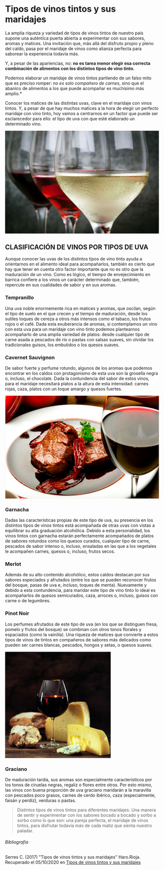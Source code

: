 # Tipos de vinos tintos y sus maridajes

La amplia riqueza y variedad de tipos de vinos tintos de nuestro país supone una auténtica puerta abierta a experimentar con sus sabores, aromas y matices. Una invitación que, más allá del disfruto propio y pleno del caldo, pasa por el maridaje de vinos como alianza perfecta para saborear la experiencia todavía más.

Y, a pesar de las apariencias, no: **no es tarea menor elegir esa correcta combinación de alimentos con los distintos tipos de vino tinto.**

Podemos elaborar un maridaje de vinos tintos partiendo de un falso mito que es preciso romper: *no es solo compañero de carnes*, sino que el abanico de alimentos a los que puede acompañar es muchísimo más amplio.*

Conocer los matices de las distintas uvas, clave en el maridaje con vinos tintos. Y, a pesar de que hay muchos matices a la hora de elegir un perfecto maridaje con vino tinto, hoy vamos a centrarnos en un factor que puede ser esclarecedor para ello: el tipo de uva con que esté elaborado un determinado vino.

<img src="vinos.jpg">

## CLASIFICACIÓN DE VINOS POR TIPOS DE UVA
Aunque conocer las uvas de los distintos tipos de vino tinto ayuda a orientarnos en el alimento ideal para acompañarlos, también es cierto que hay que tener en cuenta otro factor importante que no es otro que la maduración de un vino. Como es lógico, el tiempo de envejecimiento en barrica confiere a los vinos un carácter determinado que, también, repercute en sus cualidades de sabor y en sus aromas.

### Tempranillo
Una uva noble enormemente rica en matices y aromas, que oscilan, según el tipo de suelo en el que crecen y el tiempo de maduración, desde los sutiles toques de cereza a otros más intensos como el tabaco, los frutos rojos o el café. Dada esta exuberancia de aromas, si contemplamos un vino con esta uva para un maridaje con vino tinto podemos plantearnos acompañarlo de una amplia variedad de platos: desde cualquier tipo de carne asada a pescados de río o pastas con salsas suaves, sin olvidar los tradicionales guisos, los embutidos o los quesos suaves.

### Cavernet Sauvignon
De sabor fuerte y perfume rotundo, algunos de los aromas que podemos encontrar en los caldos con protagonismo de esta uva son la grosella negra o, incluso, el chocolate. Dada la contundencia del sabor de estos vinos, para el maridaje necesitará platos a la altura de esta intensidad: carnes rojas, caza, platos con un toque amargo y quesos fuertes.

<img src = "Maridaje de carnes y vinos.png">

### Garnacha
Dadas las características propias de este tipo de uva, su presencia en los distintos tipos de vinos tintos está acompañada de otras uvas con vistas a equilibrar su alta graduación alcohólica. Debido a esta personalidad, los vinos tintos con garnacha estarán perfectamente acompañados de platos de sabores rotundos como los quesos curados, cualquier tipo de carne, pescados de sabor intenso o, incluso, ensaladas en las que a los vegetales le acompañen carnes, quesos o, incluso, frutos secos.

### Merlot
 Además de su alto contenido alcohólico, estos caldos destacan por sus sabores especiados y afrutados (entre los que se pueden reconocer frutos del bosque, pasas de uva e, incluso, toques de menta). Nuevamente y debido a esta contundencia, para maridar este tipo de vino tinto lo ideal es acompañarlos de quesos semicurados, caza, arroces o, incluso, guisos con carne o de legumbres.

### Pinot Noir
Los perfumes afrutados de este tipo de uva (en los que se distinguen fresa, pomelo y frutos del bosque) se combinan con otros tonos florales y espaciados (como la vainilla). Una riqueza de matices que convierte a estos tipos de vinos de tintos en compañeros de sabores más delicados como pueden ser carnes blancas, pescados, hongos y setas, o quesos suaves.

<img src="Maridaje de quesos y vinos.jpg">

### Graciano
De maduración tardía, sus aromas son especialmente característicos por los tonos de ciruelas negras, regaliz o flores entre otros. Por esto mismo, las vinos con buena proporción de uva graciano maridarán a la maravilla con pescados poco grasos, carnes de cerdo ibérico, caza (especialmente, faisán y perdiz), verduras o pastas.

> Distintos tipos de vinos tintos para diferentes maridajes. Una manera de sentir y experimentar con los sabores bocado a bocado y sorbo a sorbo como lo que son: una pareja perfecta, el maridaje de vinos tintos, para disfrutar todavía más de cada matiz que sienta nuestro paladar.

###### Bibliografía
Serres C. (2017) "Tipos de vinos tintos y sus maridajes" Haro.Rioja. Recuperado el  05/10/2020 en [Tipos de vinos tintos y sus maridajes](http://https://www.carlosserres.com/tipos-de-vinos-tintos-y-sus-maridajes/ "Tipos de vinos tintos y sus maridajes")
